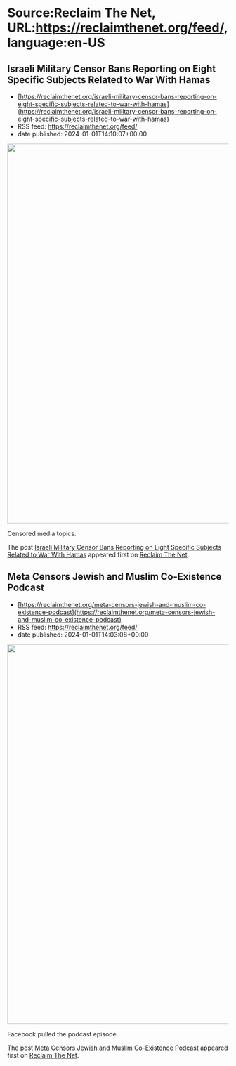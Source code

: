 # Source:Reclaim The Net, URL:https://reclaimthenet.org/feed/, language:en-US

## Israeli Military Censor Bans Reporting on Eight Specific Subjects Related to War With Hamas
 - [https://reclaimthenet.org/israeli-military-censor-bans-reporting-on-eight-specific-subjects-related-to-war-with-hamas](https://reclaimthenet.org/israeli-military-censor-bans-reporting-on-eight-specific-subjects-related-to-war-with-hamas)
 - RSS feed: https://reclaimthenet.org/feed/
 - date published: 2024-01-01T14:10:07+00:00

<a href="https://reclaimthenet.org/israeli-military-censor-bans-reporting-on-eight-specific-subjects-related-to-war-with-hamas" rel="nofollow" title="Israeli Military Censor Bans Reporting on Eight Specific Subjects Related to War With Hamas"><img alt="" class="webfeedsFeaturedVisual wp-post-image" height="864" src="https://reclaimthenet.org/wp-content/uploads/2023/12/isr-net.jpg" style="display: block; margin: auto; margin-bottom: 15px;" width="1536" /></a><p>Censored media topics.</p>
<p>The post <a href="https://reclaimthenet.org/israeli-military-censor-bans-reporting-on-eight-specific-subjects-related-to-war-with-hamas">Israeli Military Censor Bans Reporting on Eight Specific Subjects Related to War With Hamas</a> appeared first on <a href="https://reclaimthenet.org">Reclaim The Net</a>.</p>

## Meta Censors Jewish and Muslim Co-Existence Podcast
 - [https://reclaimthenet.org/meta-censors-jewish-and-muslim-co-existence-podcast](https://reclaimthenet.org/meta-censors-jewish-and-muslim-co-existence-podcast)
 - RSS feed: https://reclaimthenet.org/feed/
 - date published: 2024-01-01T14:03:08+00:00

<a href="https://reclaimthenet.org/meta-censors-jewish-and-muslim-co-existence-podcast" rel="nofollow" title="Meta Censors Jewish and Muslim Co-Existence Podcast"><img alt="" class="webfeedsFeaturedVisual wp-post-image" height="864" src="https://reclaimthenet.org/wp-content/uploads/2023/12/peace-talk.jpg" style="display: block; margin: auto; margin-bottom: 15px;" width="1536" /></a><p>Facebook pulled the podcast episode.</p>
<p>The post <a href="https://reclaimthenet.org/meta-censors-jewish-and-muslim-co-existence-podcast">Meta Censors Jewish and Muslim Co-Existence Podcast</a> appeared first on <a href="https://reclaimthenet.org">Reclaim The Net</a>.</p>

